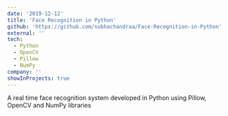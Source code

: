 ```yaml
---
date: '2019-12-12'
title: 'Face Recognition in Python'
github: 'https://github.com/subhachandraa/Face-Recognition-in-Python'
external: ''
tech:
  - Python
  - OpenCV
  - Pillow
  - NumPy
company: ''
showInProjects: true
---
```


A real time face recognition system developed in Python using Pillow, OpenCV and NumPy libraries
